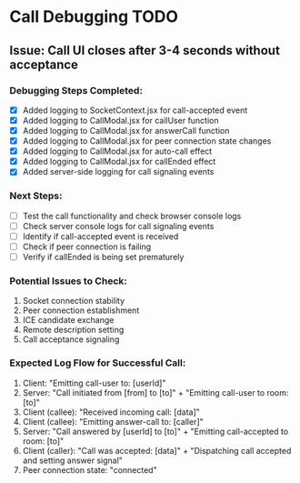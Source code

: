 # Call Debugging TODO

## Issue: Call UI closes after 3-4 seconds without acceptance

### Debugging Steps Completed:
- [x] Added logging to SocketContext.jsx for call-accepted event
- [x] Added logging to CallModal.jsx for callUser function
- [x] Added logging to CallModal.jsx for answerCall function
- [x] Added logging to CallModal.jsx for peer connection state changes
- [x] Added logging to CallModal.jsx for auto-call effect
- [x] Added logging to CallModal.jsx for callEnded effect
- [x] Added server-side logging for call signaling events

### Next Steps:
- [ ] Test the call functionality and check browser console logs
- [ ] Check server console logs for call signaling events
- [ ] Identify if call-accepted event is received
- [ ] Check if peer connection is failing
- [ ] Verify if callEnded is being set prematurely

### Potential Issues to Check:
1. Socket connection stability
2. Peer connection establishment
3. ICE candidate exchange
4. Remote description setting
5. Call acceptance signaling

### Expected Log Flow for Successful Call:
1. Client: "Emitting call-user to: [userId]"
2. Server: "Call initiated from [from] to [to]" + "Emitting call-user to room: [to]"
3. Client (callee): "Received incoming call: [data]"
4. Client (callee): "Emitting answer-call to: [caller]"
5. Server: "Call answered by [userId] to [to]" + "Emitting call-accepted to room: [to]"
6. Client (caller): "Call was accepted: [data]" + "Dispatching call accepted and setting answer signal"
7. Peer connection state: "connected"

